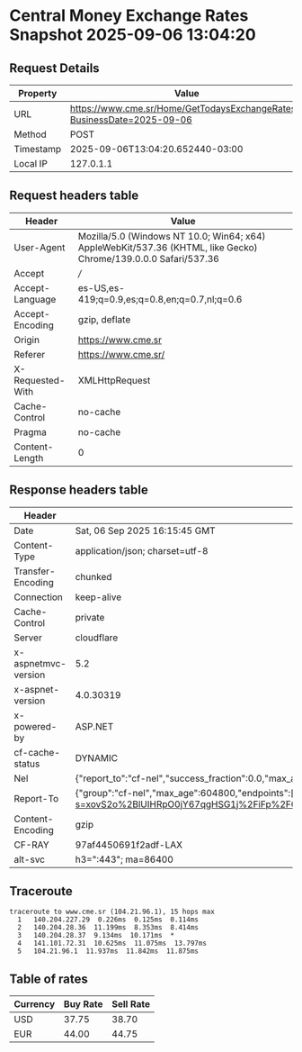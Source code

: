 # Central Money Exchange Rates Snapshot 2025-09-06 13:04:20
## Request Details

| Property | Value |
|----------|-------|
| URL | https://www.cme.sr/Home/GetTodaysExchangeRates/?BusinessDate=2025-09-06 |
| Method | POST |
| Timestamp | 2025-09-06T13:04:20.652440-03:00 |
| Local IP | 127.0.1.1 |
    
## Request headers table

| Header | Value |
|--------|-------|
| User-Agent | Mozilla/5.0 (Windows NT 10.0; Win64; x64) AppleWebKit/537.36 (KHTML, like Gecko) Chrome/139.0.0.0 Safari/537.36 |
| Accept | */* |
| Accept-Language | es-US,es-419;q=0.9,es;q=0.8,en;q=0.7,nl;q=0.6 |
| Accept-Encoding | gzip, deflate |
| Origin | https://www.cme.sr |
| Referer | https://www.cme.sr/ |
| X-Requested-With | XMLHttpRequest |
| Cache-Control | no-cache |
| Pragma | no-cache |
| Content-Length | 0 |

    
## Response headers table
| Header | Value |
|--------|-------|
| Date | Sat, 06 Sep 2025 16:15:45 GMT |
| Content-Type | application/json; charset=utf-8 |
| Transfer-Encoding | chunked |
| Connection | keep-alive |
| Cache-Control | private |
| Server | cloudflare |
| x-aspnetmvc-version | 5.2 |
| x-aspnet-version | 4.0.30319 |
| x-powered-by | ASP.NET |
| cf-cache-status | DYNAMIC |
| Nel | {"report_to":"cf-nel","success_fraction":0.0,"max_age":604800} |
| Report-To | {"group":"cf-nel","max_age":604800,"endpoints":[{"url":"https://a.nel.cloudflare.com/report/v4?s=xovS2o%2BlUIHRpO0jY67qgHSG1j%2FiFp%2F0vELIfDJyKT%2FTvcOaJM1cnftoGD7GrHYKOIgb53GIJzYbWFPQoKOulRH6IM0GW%2Fzzdx0%3D"}]} |
| Content-Encoding | gzip |
| CF-RAY | 97af4450691f2adf-LAX |
| alt-svc | h3=":443"; ma=86400 |

## Traceroute 

```
traceroute to www.cme.sr (104.21.96.1), 15 hops max
  1   140.204.227.29  0.226ms  0.125ms  0.114ms 
  2   140.204.28.36  11.199ms  8.353ms  8.414ms 
  3   140.204.28.37  9.134ms  10.171ms  * 
  4   141.101.72.31  10.625ms  11.075ms  13.797ms 
  5   104.21.96.1  11.937ms  11.842ms  11.875ms 

```


## Table of rates

| Currency | Buy Rate | Sell Rate |
|----------|----------|-----------|
| USD | 37.75 | 38.70 |
| EUR | 44.00 | 44.75 |
